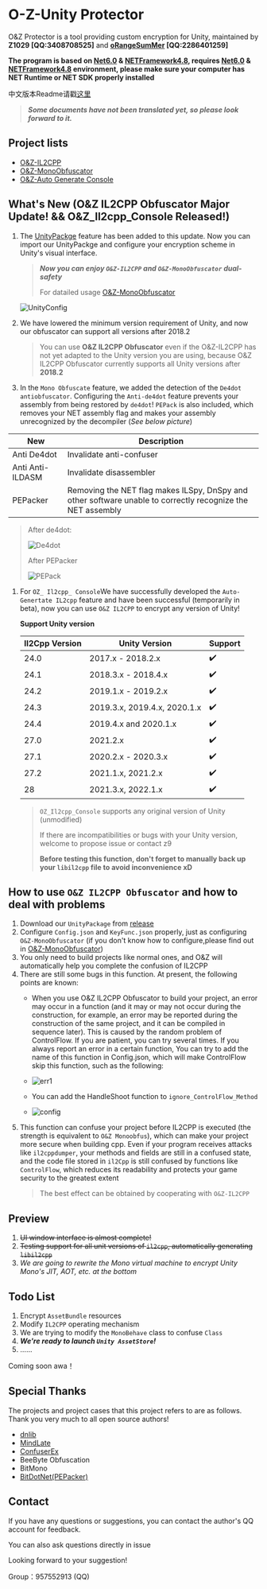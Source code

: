 # O-Z-Unity Protector

O&Z Protector is a tool providing custom encryption for Unity, maintained by **Z1029 [QQ:3408708525]** and **[oRangeSumMer](https://space.bilibili.com/79045701) [QQ:2286401259]**

**The program is based on [Net6.0](https://dotnet.microsoft.com/zh-cn/download/dotnet/6.0) & [NETFramework4.8](https://dotnet.microsoft.com/zh-cn/download/dotnet-framework/net48), requires [Net6.0](https://dotnet.microsoft.com/zh-cn/download/dotnet/6.0) & [NETFramework4.8](https://dotnet.microsoft.com/zh-cn/download/dotnet-framework/net48) environment, please make sure your computer has NET Runtime or NET SDK properly installed**

中文版本Readme请戳[这里](README_zh-cn.md)

> ***Some documents have not been translated yet, so please look forward to it.***

## Project lists

- [O&Z-IL2CPP](OZ_IL2CPP_GUI)
- [O&Z-MonoObfuscator](O%26Z_Obfuscator)
- [O&Z-Auto Generate Console](OZ_Il2cpp_Console)

## What's New (**O&Z IL2CPP Obfuscator Major Update!** && O&Z_Il2cpp_Console Released!)

1. The [UnityPackge](https://github.com/Z1029-oRangeSumMer/O-Z-IL2CPP/releases) feature has been added to this update. Now you can import our UnityPackge and configure your encryption scheme in Unity's visual interface.
   > ***Now you can enjoy `O&Z-IL2CPP` and `O&Z-MonoObfuscator` dual-safety***
   >
   > For datailed usage [O&Z-MonoObfuscator](O%26Z_Obfuscator)

   ![UnityConfig](pics/Unity%20Config.png)

2. We have lowered the minimum version requirement of Unity, and now our obfuscator can support all versions after 2018.2

   > You can use **O&Z IL2CPP Obfuscator** even if the O&Z-IL2CPP has not yet adapted to the Unity version you are using, because O&Z IL2CPP Obfuscator currently supports all Unity versions after **2018.2**

3. In the `Mono Obfuscate` feature, we added the detection of the `De4dot antiobfuscator`. Configuring the `Anti-de4dot` feature prevents your assembly from being restored by `de4dot`! `PEPack` is also included, which removes your NET assembly flag and makes your assembly unrecognized by the decompiler (*See below picture*)

|New                       |Description|
|--------------------------|----|
|Anti De4dot               |Invalidate anti-confuser|
|Anti Anti-ILDASM          |Invalidate disassembler|
|PEPacker                  |Removing the NET flag makes ILSpy, DnSpy and other software unable to correctly recognize the NET assembly|

   > After de4dot:
   >
   > ![De4dot](pics/Antide4.png)
   >
   > After PEPacker
   >
   > ![PEPack](pics/pepack.png)

1. For `OZ_ Il2cpp_ Console`We have successfully developed the `Auto-Genertate IL2cpp` feature and have been successful (temporarily in beta), now you can use `O&Z IL2CPP` to encrypt any version of Unity!

   **Support Unity version**

   | Il2Cpp Version | Unity Version                | Support        |
   | -------------- | ---------------------------- |--------------  |
   | 24.0           | 2017.x - 2018.2.x            | ✔️             |
   | 24.1           | 2018.3.x - 2018.4.x          | ✔️             |
   | 24.2           | 2019.1.x - 2019.2.x          | ✔️             |
   | 24.3           | 2019.3.x, 2019.4.x, 2020.1.x | ✔️             |
   | 24.4           | 2019.4.x and 2020.1.x        | ✔️             |
   | 27.0           | 2021.2.x                     | ✔️             |
   | 27.1           | 2020.2.x - 2020.3.x          | ✔️             |
   | 27.2           | 2021.1.x, 2021.2.x           | ✔️             |
   | 28             | 2021.3.x, 2022.1.x           | ✔️             |

   > `OZ_Il2cpp_Console` supports any original version of Unity (unmodified)
   >
   > If there are incompatibilities or bugs with your Unity version, welcome to propose issue or contact z9
   >
   > **Before testing this function, don't forget to manually back up your `libil2cpp` file to avoid inconvenience xD**

## How to use `O&Z IL2CPP Obfuscator` and how to deal with problems

1. Download our `UnityPackage` from [release](https://github.com/Z1029-oRangeSumMer/O-Z-IL2CPP/releases)
2. Configure `Config.json` and `KeyFunc.json` properly, just as configuring `O&Z-MonoObfuscator` (if you don't know how to configure,please find out in [O&Z-MonoObfuscator](O%26Z_Obfuscator/README.md))
3. You only need to build projects like normal ones, and O&Z will automatically help you complete the confusion of IL2CPP
4. There are still some bugs in this function. At present, the following points are known:
   - When you use O&Z IL2CPP Obfuscator to build your project, an error may occur in a function (and it may or may not occur during the construction, for example, an error may be reported during the construction of the same project, and it can be compiled in sequence later). This is caused by the random problem of ControlFlow. If you are patient, you can try several times. If you always report an error in a certain function, You can try to add the name of this function in Config.json, which will make ControlFlow skip this function, such as the following:

   - ![err1](pics/err1.png)

   - You can add the HandleShoot function to `ignore_ControlFlow_Method`

   - ![config](pics/config.png)
5. This function can confuse your project before IL2CPP is executed (the strength is equivalent to `O&Z Monoobfus`), which can make your project more secure when building cpp. Even if your program receives attacks like `il2cppdumper`, your methods and fields are still in a confused state, and the code file stored in `il2Cpp` is still confused by functions like `ControlFlow`, which reduces its readability and protects your game security to the greatest extent
   > The best effect can be obtained by cooperating with `O&Z-IL2CPP`

## Preview

1. ~~UI window interface is almost complete!~~
2. ~~Testing support for all unit versions of `il2cpp`, automatically generating `libil2cpp`~~
3. *We are going to rewrite the Mono virtual machine to encrypt Unity Mono's JIT, AOT, etc. at the bottom*

## Todo List

1. Encrypt `AssetBundle` resources
2. Modify `IL2CPP` operating mechanism
3. We are trying to modify the `MonoBehave` class to confuse `Class`
4. ***We're ready to launch `Unity AssetStore`!***
5. ......

Coming soon awa！

## Special Thanks

The projects and project cases that this project refers to are as follows. Thank you very much to all open source authors!

- [dnlib](https://github.com/0xd4d/dnlib)
- [MindLate](https://github.com/Sato-Isolated/MindLated)
- [ConfuserEx](https://github.com/yck1509/ConfuserEx)
- BeeByte Obfuscation
- BitMono
- [BitDotNet(PEPacker)](https://github.com/0x59R11/BitDotNet)

## Contact

If you have any questions or suggestions, you can contact the author's QQ account for feedback.

You can also ask questions directly in issue

Looking forward to your suggestion!

Group：957552913 (QQ)
